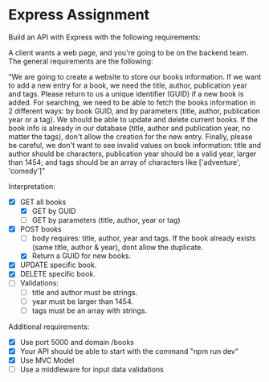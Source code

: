 # Express Assignment

Build an API with Express with the following requirements:

A client wants a web page, and you're going to be on the backend team. The general requirements are the following:

"We are going to create a website to store our books information. If we want to add a new entry for a book, we need the title, author, publication year and tags. Please return to us a unique identifier (GUID) if a new book is added. For searching, we need to be able to fetch the books information in 2 different ways: by book GUID, and by parameters (title, author, publication year or a tag). We should be able to update and delete current books. If the book info is already in our database (title, author and publication year, no matter the tags), don't allow the creation for the new entry. Finally, please be careful, we don't want to see invalid values on book information: title and author should be characters, publication year should be a valid year, larger than 1454; and tags should be an array of characters like ['adventure', 'comedy']"

Interpretation:

- [X] GET all books
  - [X] GET by GUID
  - [ ] GET by parameters (title, author, year or tag)
- [X] POST books
  - [ ] body requires: title, author, year and tags. If the book already exists (same title, author & year), dont allow the duplicate.
  - [X] Return a GUID for new books.
- [X] UPDATE specific book.
- [X] DELETE specific book.
- [ ] Validations:
  - [ ] title and author must be strings.
  - [ ] year must be larger than 1454.
  - [ ] tags must be an array with strings.

Additional requirements:

- [X] Use port 5000 and domain /books
- [X] Your API should be able to start with the command "npm run dev"
- [X] Use MVC Model
- [ ] Use a middleware for input data validations
